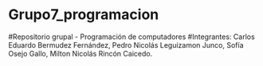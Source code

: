 # Grupo7_programacion
#Repositorio grupal - Programación de computadores
#Integrantes: Carlos Eduardo Bermudez Fernández, Pedro Nicolás Leguizamon Junco, Sofía Osejo Gallo, Milton Nicolás Rincón Caicedo.
